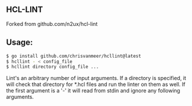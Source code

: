 HCL-LINT
---

Forked from github.com/n2ux/hcl-lint 

## Usage:

```sh
$ go install github.com/chrisvanmeer/hcllint@latest
$ hcllint - < config_file
$ hcllint directory config_file ...
```

Lint's an arbitrary number of input arguments. If a directory is specified,
it will check that directory for *.hcl files and run the linter on them as well.
If the first argument is a '-' it will read from stdin and ignore any following arguments.
